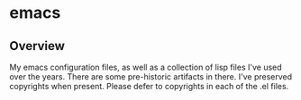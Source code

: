 # emacs

## Overview
My emacs configuration files, as well as a collection of lisp files I've used over the years. There are some pre-historic
artifacts in there. I've preserved copyrights when present. Please defer to copyrights in each of the .el files.